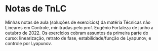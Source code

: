 # Notas de TnLC
Minhas notas de aula (soluções de exercícios) da matéria Técnicas não Lineares em Controle, minitradas pelo prof. Eugênio Fortaleza de junho a outubro de 2022.
Os exercícios cobram assuntos da primeira parte do curso: linearização, retrato de fase, estabilidade/função de Lyapunov, e controle por Lyapunov. 
